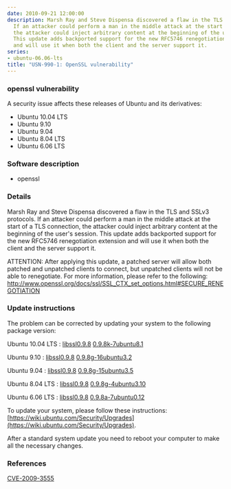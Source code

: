 ```yaml
---
date: 2010-09-21 12:00:00
description: Marsh Ray and Steve Dispensa discovered a flaw in the TLS and SSLv3 protocols.
  If an attacker could perform a man in the middle attack at the start of a TLS connection,
  the attacker could inject arbitrary content at the beginning of the user&#39;s session.
  This update adds backported support for the new RFC5746 renegotiation extension
  and will use it when both the client and the server support it.
series:
- ubuntu-06.06-lts
title: "USN-990-1: OpenSSL vulnerability"
---
```


### openssl vulnerability

A security issue affects these releases of Ubuntu and its derivatives:

* Ubuntu 10.04 LTS
* Ubuntu 9.10
* Ubuntu 9.04
* Ubuntu 8.04 LTS
* Ubuntu 6.06 LTS

### Software description

* openssl 

### Details

Marsh Ray and Steve Dispensa discovered a flaw in the TLS and SSLv3 protocols. If an attacker could perform a man in the middle attack at the start of a TLS connection, the attacker could inject arbitrary content at the beginning of the user&#39;s session. This update adds backported support for the new RFC5746 renegotiation extension and will use it when both the client and the server support it.

ATTENTION: After applying this update, a patched server will allow both patched and unpatched clients to connect, but unpatched clients will not be able to renegotiate. For more information, please refer to the following: http://www.openssl.org/docs/ssl/SSL_CTX_set_options.html#SECURE_RENEGOTIATION 

### Update instructions

The problem can be corrected by updating your system to the following package version:

Ubuntu 10.04 LTS
 : [libssl0.9.8](https://launchpad.net/ubuntu/+source/openssl) <span> [0.9.8k-7ubuntu8.1](https://launchpad.net/ubuntu/+source/openssl/0.9.8k-7ubuntu8.1) </span> 

Ubuntu 9.10
 : [libssl0.9.8](https://launchpad.net/ubuntu/+source/openssl) <span> [0.9.8g-16ubuntu3.2](https://launchpad.net/ubuntu/+source/openssl/0.9.8g-16ubuntu3.2) </span> 

Ubuntu 9.04
 : [libssl0.9.8](https://launchpad.net/ubuntu/+source/openssl) <span> [0.9.8g-15ubuntu3.5](https://launchpad.net/ubuntu/+source/openssl/0.9.8g-15ubuntu3.5) </span> 

Ubuntu 8.04 LTS
 : [libssl0.9.8](https://launchpad.net/ubuntu/+source/openssl) <span> [0.9.8g-4ubuntu3.10](https://launchpad.net/ubuntu/+source/openssl/0.9.8g-4ubuntu3.10) </span> 

Ubuntu 6.06 LTS
 : [libssl0.9.8](https://launchpad.net/ubuntu/+source/openssl) <span> [0.9.8a-7ubuntu0.12](https://launchpad.net/ubuntu/+source/openssl/0.9.8a-7ubuntu0.12) </span> 

To update your system, please follow these instructions: [https://wiki.ubuntu.com/Security/Upgrades](https://wiki.ubuntu.com/Security/Upgrades).

After a standard system update you need to reboot your computer to make all the necessary changes. 

### References

 [CVE-2009-3555](http://people.ubuntu.com/~ubuntu-security/cve/CVE-2009-3555)
